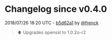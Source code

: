 # Changelog since v0.4.0

2018/07/26 18:20 UTC - [b5d62a1](https://github.com/hassio-addons/addon-ide/commit/b5d62a1f5da571482ceb8426ff2c68f0789e7ff2) by [@frenck](https://github.com/frenck)
> :arrow_up: Upgrades openssl to 1.0.2o-r2 

